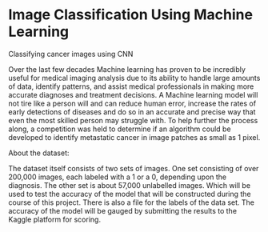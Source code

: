 # Image Classification Using Machine Learning

Classifying cancer images using CNN

Over the last few decades Machine learning has proven to be incredibly useful for medical imaging analysis due to its ability to handle large amounts of data, identify patterns, and assist medical professionals in making more accurate diagnoses and treatment decisions. A Machine learning model will not tire like a person will and can reduce human error, increase the rates of early detections of diseases and do so in an accurate and precise way that even the most skilled person may struggle with. To help further the process along, a competition was held to determine if an algorithm could be developed to identify metastatic cancer in image patches as small as 1 pixel.

About the dataset:

The dataset itself consists of two sets of images. One set consisting of over 200,000 images, each labeled with a 1 or a 0, depending upon the diagnosis. The other set is about 57,000 unlabelled images. Which will be used to test the accuracy of the model that will be constructed during the course of this project. There is also a file for the labels of the data set. The accuracy of the model will be gauged by submitting the results to the Kaggle platform for scoring.
